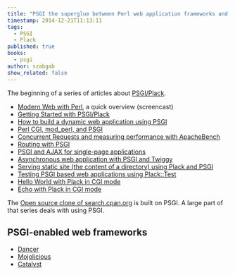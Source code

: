 ```yaml
---
title: "PSGI the superglue between Perl web application frameworks and web servers"
timestamp: 2014-12-21T11:13:11
tags:
  - PSGI
  - Plack
published: true
books:
  - psgi
author: szabgab
show_related: false
---
```



The beginning of a series of articles about [PSGI/Plack](http://plackperl.org/).


* [Modern Web with Perl](/modern-web-with-perl), a quick overview (screencast)
* [Getting Started with PSGI/Plack](/getting-started-with-psgi)
* [How to build a dynamic web application using PSGI](/how-to-build-a-dynamic-web-application-using-psgi)
* [Perl CGI, mod_perl, and PSGI](/perl-cgi-mod-perl-psgi)
* [Concurrent Requests and measuring performance with ApacheBench](/concurrent-requests-and-measuring-performance-with-apachebench)
* [Routing with PSGI](/routing-with-psgi)
* [PSGI and AJAX for single-page applications](/psgi-and-ajax-for-single-page-applications)
* [Asynchronous web application with PSGI and Twiggy](/asynchronous-web-server-with-psgi-and-twiggy)
* [Serving static site (the content of a directory) using Plack and PSGI](/serving-static-site-using-plack-psgi)
* [Testing PSGI based web applications using Plack::Test](/testing-psgi-based-web-applications)
* [Hello World with Plack in CGI mode](/hello-world-with-plack-cgi)
* [Echo with Plack in CGI mode](/echo-with-plack-cgi)

The [Open source clone of search.cpan.org](/search-cpan-org) is built on PSGI. A large part of that series
deals with using PSGI.

## PSGI-enabled web frameworks
* [Dancer](/dancer)
* [Mojolicious](/mojolicious)
* [Catalyst](/catalyst)



